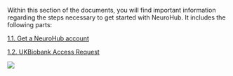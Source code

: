 Within this section of the documents, you will find important information regarding the steps necessary to get started with NeuroHub. 
It includes the following parts:

[1.1. Get a NeuroHub account](https://github.com/neurohub/neurohub_documentation/wiki/1.1.Get-a-NeuroHub-account)

[1.2. UKBiobank Access Request](https://github.com/neurohub/neurohub_documentation/wiki/1.2.UKBiobank-Access-Request)

![](https://github.com/neurohub/neurohub_documentation/blob/master/images/neurohub_cr_ov.png)


